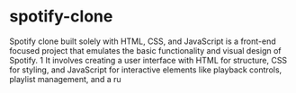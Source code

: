 # spotify-clone
Spotify clone built solely with HTML, CSS, and JavaScript is a front-end focused project that emulates the basic functionality and visual design of Spotify.   1  It involves creating a user interface with HTML for structure, CSS for styling, and JavaScript for interactive elements like playback controls, playlist management, and a ru
